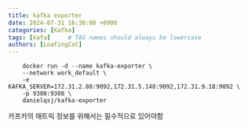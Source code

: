 ```yaml
---
title: kafka exporter
date: 2024-07-31 16:30:00 +0900
categories: [Kafka]
tags: [kafa]     # TAG names should always be lowercase
authors: [LoafingCat]
---
```



        docker run -d --name kafka-exporter \
        --network work_default \
        -e KAFKA_SERVER=172.31.2.88:9092,172.31.5.148:9092,172.31.9.18:9092 \
        -p 9308:9308 \
        danielqsj/kafka-exporter

카프카의 매트릭 정보를 위해서는 필수적으로 있어야함